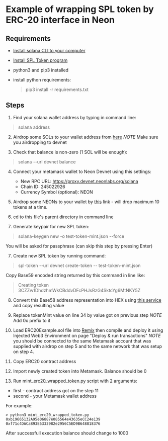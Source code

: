 # Example of wrapping SPL token by ERC-20 interface in Neon

## Requirements

  - [Install solana CLI to your computer](https://docs.solana.com/ru/cli/install-solana-cli-tools)
  - [Install SPL Token program](https://spl.solana.com/token)
  - python3 and pip3 installed
  - install python requirements:
    
    > pip3 install -r requirements.txt

## Steps

1. Find your solana wallet address by typing in command line:

  > solana address
  
2. Airdrop some SOLs to your wallet address from [here](http://solfaucet.com) *NOTE* Make sure you airdropping to devnet

3. Check that balance is non-zero (1 SOL will be enough):
  
  > solana --url devnet balance
  
4. Connect your metamask wallet to Neon Devnet using this settings:
    - New RPC URL: https://proxy.devnet.neonlabs.org/solana
    - Chain ID: 245022926
    - Currency Symbol (optional): NEON
    
5. Airdrop some NEONs to your wallet by [this](https://neonswap.live/#/get-tokens) link - will drop maximum 10 tokens at a time.
    
6. cd to this file's parent directory in command line

8. Generate keypair for new SPL token:

  > solana-keygen new -o test-token-mint.json --force
  
  You will be asked for passphrase (can skip this step by pressing Enter)
    
7. Create new SPL token by running command:
   
  > spl-token --url devnet create-token -- test-token-mint.json
  
  Copy Base59 encoded string returned by this command in line like:
  
  > Creating token 3CZZw1DhdzhmWkCBddvDFcPHJsRzG4SktcYg6MtNKY5Z

8. Convert this Base58 address representation into HEX using [this service](https://appdevtools.com/base58-encoder-decoder) and copy resulting value

9. Replace tokenMint value on line 34 by value got on previous step *NOTE* Add 0x prefix to it
  
10. Load ERC20Example.sol file into [Remix](https://remix.ethereum.org) then compile and deploy it using Injected Web3 Environment on page "Deploy & run transactions" *NOTE* you should be connected to the same Metamask account that was supplied with airdrop on step 5 and to the same network that was setup on step 4.

11. Copy ERC20 contract address

12. Import newly created token into Metamask. Balance should be 0

12. Run mint_erc20_wrapped_token.py script with 2 arguments:
  - first - contract address got on the step 11
  - second - your Metamask wallet address
  
  For example:
  
    > python3 mint_erc20_wrapped_token.py 0xb19665132A95e06887e085564e43635eCC24e139 0xf71c4DACa893E5333982e2956C5ED9B648818376
    
  After successfull execution balance should change to 1000
